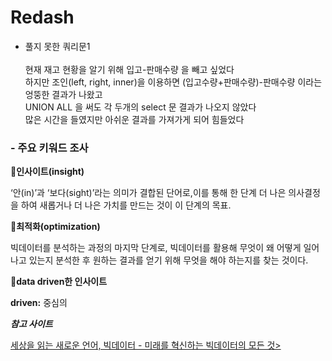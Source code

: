# Redash

- 풀지 못한 쿼리문1</br></br>
현재 재고 현황을 알기 위해 입고-판매수량 을 빼고 싶었다</br>
하지만 조인(left, right, inner)을 이용하면 (입고수량+판매수량)-판매수량 이라는 엉뚱한 결과가 나왔고</br>
UNION ALL 을 써도 각 두개의 select 문 결과가 나오지 않았다</br> 
많은 시간을 들였지만 아쉬운 결과를 가져가게 되어 힘들었다</br>

### - 주요 키워드 조사

💐**인사이트(insight)**

‘안(in)’과 ‘보다(sight)’라는 의미가 결합된 단어로,이를 통해 한 단계 더 나은 의사결정을 하여 새롭거나 더 나은 가치를 만드는 것이 이 단계의 목표.

💐**최적화(optimization)**

빅데이터를 분석하는 과정의 마지막 단계로, 
빅데이터를 활용해 무엇이 왜 어떻게 일어나고 있는지 분석한 후 원하는 결과를 얻기 위해 무엇을 해야 하는지를 찾는 것이다.

💐**data driven한 인사이트**

**driven:** 중심의

***참고 사이트***

[세상을 읽는 새로운 언어, 빅데이터 - 미래를 혁신하는 빅데이터의 모든 것>](https://www.aladin.co.kr/shop/ebook/wPreviewViewer.aspx?itemid=207811694)
